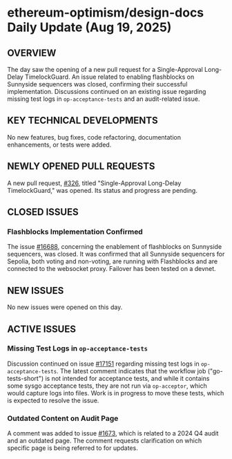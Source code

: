 # ethereum-optimism/design-docs Daily Update (Aug 19, 2025)
## OVERVIEW 
The day saw the opening of a new pull request for a Single-Approval Long-Delay TimelockGuard. An issue related to enabling flashblocks on Sunnyside sequencers was closed, confirming their successful implementation. Discussions continued on an existing issue regarding missing test logs in `op-acceptance-tests` and an audit-related issue.

## KEY TECHNICAL DEVELOPMENTS

No new features, bug fixes, code refactoring, documentation enhancements, or tests were added.

## NEWLY OPENED PULL REQUESTS
A new pull request, [#326](https://github.com/ethereum-optimism/design-docs/pull/326), titled "Single-Approval Long-Delay TimelockGuard," was opened. Its status and progress are pending.

## CLOSED ISSUES

### Flashblocks Implementation Confirmed
The issue [#16688](https://github.com/ethereum-optimism/design-docs/issues/16688), concerning the enablement of flashblocks on Sunnyside sequencers, was closed. It was confirmed that all Sunnyside sequencers for Sepolia, both voting and non-voting, are running with Flashblocks and are connected to the websocket proxy. Failover has been tested on a devnet.

## NEW ISSUES

No new issues were opened on this day.

## ACTIVE ISSUES

### Missing Test Logs in `op-acceptance-tests`
Discussion continued on issue [#17151](https://github.com/ethereum-optimism/design-docs/issues/17151) regarding missing test logs in `op-acceptance-tests`. The latest comment indicates that the workflow job ("go-tests-short") is not intended for acceptance tests, and while it contains some sysgo acceptance tests, they are not run via `op-acceptor`, which would capture logs into files. Work is in progress to move these tests, which is expected to resolve the issue.

### Outdated Content on Audit Page
A comment was added to issue [#1673](https://github.com/ethereum-optimism/design-docs/issues/1673), which is related to a 2024 Q4 audit and an outdated page. The comment requests clarification on which specific page is being referred to for updates.